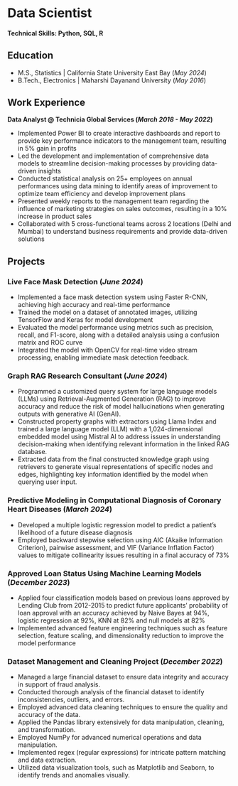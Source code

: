 # Data Scientist

#### Technical Skills: Python, SQL, R

## Education						       		
- M.S., Statistics	| California State University East Bay (_May 2024_)	 			        		
- B.Tech., Electronics | Maharshi Dayanand University (_May 2016_)

## Work Experience
**Data Analyst @ Technicia Global Services (_March 2018 - May 2022_)**
- Implemented Power BI to create interactive dashboards and report to provide key performance indicators to the management team, resulting in 5% gain in profits
- Led the development and implementation of comprehensive data models to streamline decision-making processes by providing data-driven insights
- Conducted statistical analysis on 25+ employees on annual performances using data mining to identify areas of improvement to optimize team efficiency and develop improvement plans
- Presented weekly reports to the management team regarding the influence of marketing strategies on sales outcomes, resulting in a 10% increase in product sales
- Collaborated with 5 cross-functional teams across 2 locations (Delhi and Mumbai) to understand business requirements and provide data-driven solutions 

## Projects
### Live Face Mask Detection (_June 2024_)

- Implemented a face mask detection system using Faster R-CNN, achieving high accuracy and real-time performance
- Trained the model on a dataset of annotated images, utilizing TensorFlow and Keras for model development
- Evaluated the model performance using metrics such as precision, recall, and F1-score, along with a detailed analysis using a confusion matrix and ROC curve
- Integrated the model with OpenCV for real-time video stream processing, enabling immediate mask detection feedback.

### Graph RAG Research Consultant (_June 2024_)
- Programmed a customized query system for large language models (LLMs) using Retrieval-Augmented Generation (RAG) to improve accuracy and reduce the risk of model hallucinations when generating outputs with generative AI (GenAI).
- Constructed property graphs with extractors using Llama Index and trained a large language model (LLM) with a 1,024-dimensional embedded model using Mistral AI to address issues in understanding decision-making when identifying relevant information in the linked RAG database.
- Extracted data from the final constructed knowledge graph using retrievers to generate visual representations of specific nodes and edges, highlighting key information identified by the model when querying user input.


### Predictive Modeling in Computational Diagnosis of Coronary Heart Diseases 	(_March 2024_)
- Developed a multiple logistic regression model to predict a patient’s likelihood of a future disease diagnosis 
- Employed backward stepwise selection using AIC (Akaike Information Criterion), pairwise assessment, and VIF (Variance Inflation Factor) values to mitigate collinearity issues resulting in a final accuracy of 73%

### Approved Loan Status Using Machine Learning Models (_December 2023_)
- Applied four classification models based on previous loans approved by Lending Club from 2012-2015 to predict future applicants’ probability of loan approval with an accuracy achieved by Naive Bayes at 94%, logistic regression at 92%, KNN at 82% and null models at 82%
- Implemented advanced feature engineering techniques such as feature selection, feature scaling, and dimensionality reduction to improve the model performance

### Dataset Management and Cleaning Project (_December 2022_)
- Managed a large financial dataset to ensure data integrity and accuracy in support of fraud analysis.
- Conducted thorough analysis of the financial dataset to identify inconsistencies, outliers, and errors.
- Employed advanced data cleaning techniques to ensure the quality and accuracy of the data.
- Applied the Pandas library extensively for data manipulation, cleaning, and transformation.
- Employed NumPy for advanced numerical operations and data manipulation.
- Implemented regex (regular expressions) for intricate pattern matching and data extraction.
- Utilized data visualization tools, such as Matplotlib and Seaborn, to identify trends and anomalies visually.



